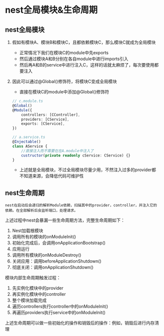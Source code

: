 # nest全局模块&生命周期
## nest全局模块

1. 假如有模块A、模块B和模块C，且都依赖模块C，那么模块C就成为全局模块
   - 正常情况下我们在模块C的module中先exports
   - 然后通过模块A和B分别在各自module中进行imports引入
   - 然后再A和B的service中进行注入C，这样的话就太麻烦了，每次要使用都要注入

2. 因此可以通过@Global()修饰符，将模块C变成全局模块
   - 直接在模块C的module中添加@Global()修饰符

    ```typescript
    // c.module.ts
    @Global()
    @Module({
        controllers: [CController],
        providers: [CService],
        exports: [CService],
    })

    // a.service.ts
    @Injectable()
    class AService {
        //直接注入而不需要在在A.module中注入了
        custructor(private readonly cService: CService) {}
    }
    ```
    - 上述就是全局模块，不过全局模块尽量少用，不然注入过多的provider都不知道来源，会降低代码可维护性

## nest生命周期
    nest在启动后会递归的解析Module依赖，扫描其中的provider，controller，并注入它的依赖。在全部解析后会监听端口，处理请求。
    
上述过程中nest会暴漏一些生命周期方法，完整生命周期如下：
1. Nest加载根模块
2. 调用所有的模块的onModuleInit()
3. 初始化完成后，会调用onApplicationBootstrap()
4. 应用运行
5. 调用所有模块的onModuleDestroy()
6. 关闭应用：调用beforeApplicationShutdown()
7. 彻底关闭：调用onApplicationShutdown()

模块内部生命周期触发过程：
1. 先实例化模块中的provider
2. 再实例化模块中的controller
3. 整个模块加载完成
4. 遍历controllers执行controller中的onModuleInit()
5. 再遍历providers执行service中的onModuleInit()

上述生命周期可以做一些初始化的操作和销毁后的操作：例如，销毁后进行内存清理

